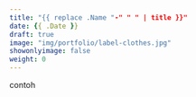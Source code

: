 ```yaml
---
title: "{{ replace .Name "-" " " | title }}"
date: {{ .Date }}
draft: true
image: "img/portfolio/label-clothes.jpg"
showonlyimage: false
weight: 0
---
```


contoh
<!--more-->